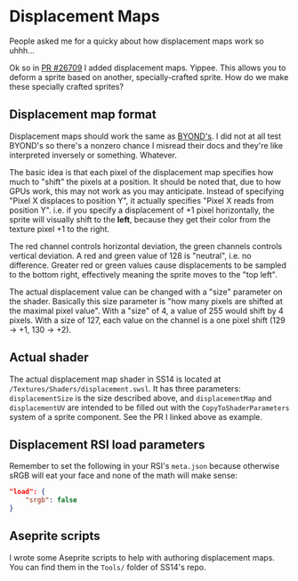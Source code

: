 # Displacement Maps

People asked me for a quicky about how displacement maps work so uhhh...

Ok so in [PR #26709](https://github.com/space-wizards/space-station-14/pull/26709) I added displacement maps. Yippee. This allows you to deform a sprite based on another, specially-crafted sprite. How do we make these specially crafted sprites?

## Displacement map format

Displacement maps should work the same as [BYOND's](http://www.byond.com/docs/ref/index.html#/{notes}/filters/displace). I did not at all test BYOND's so there's a nonzero chance I misread their docs and they're like interpreted inversely or something. Whatever.

The basic idea is that each pixel of the displacement map specifies how much to "shift" the pixels at a position. It should be noted that, due to how GPUs work, this may not work as you may anticipate. Instead of specifying "Pixel X displaces to position Y", it actually specifies "Pixel X reads from position Y". i.e. if you specify a displacement of +1 pixel horizontally, the sprite will visually shift to the **left**, because they get their color from the texture pixel +1 to the right.

The red channel controls horizontal deviation, the green channels controls vertical deviation. A red and green value of 128 is "neutral", i.e. no difference. Greater red or green values cause displacements to be sampled to the bottom right, effectively meaning the sprite moves to the "top left".

The actual displacement value can be changed with a "size" parameter on the shader. Basically this size parameter is "how many pixels are shifted at the maximal pixel value". With a "size" of 4, a value of 255 would shift by 4 pixels. With a size of 127, each value on the channel is a one pixel shift (129 -> +1, 130 -> +2).

## Actual shader

The actual displacement map shader in SS14 is located at `/Textures/Shaders/displacement.swsl`. It has three parameters: `displacementSize` is the size described above, and `displacementMap` and `displacementUV` are intended to be filled out with the `CopyToShaderParameters` system of a sprite component. See the PR I linked above as example.

## Displacement RSI load parameters

Remember to set the following in your RSI's `meta.json` because otherwise sRGB will eat your face and none of the math will make sense:

```json
"load": {
    "srgb": false
}
```

## Aseprite scripts

I wrote some Aseprite scripts to help with authoring displacement maps. You can find them in the `Tools/` folder of SS14's repo.
